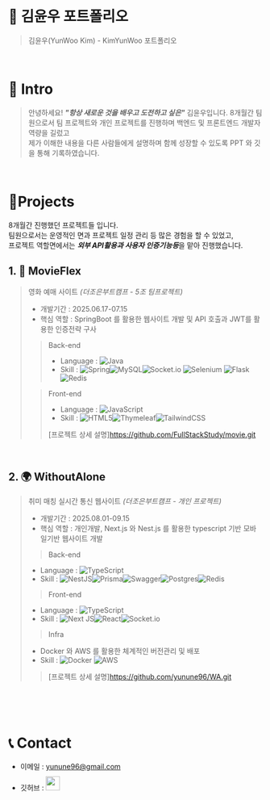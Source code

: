 # 📜 김윤우 포트폴리오

> 김윤우(YunWoo Kim) - KimYunWoo 포트폴리오

<br />

# 👋 Intro

> 안녕하세요! ***"항상 새로운 것을 배우고 도전하고 싶은"*** 김윤우입니다.
> 8개월간 팀원으로서 팀 프로젝트와 개인 프로젝트를 진행하며 백엔드 및 프론트엔드 개발자 역량을 길렀고  
> 제가 이해한 내용을 다른 사람들에게 설명하며 함께 성장할 수 있도록 PPT 와 깃을 통해 기록하였습니다.  

<br />

# 📝Projects
8개월간 진행했던 프로젝트들 입니다.  
팀원으로서는 운영적인 면과 프로젝트 일정 관리 등 많은 경험을 할 수 있었고,  
프로젝트 역할면에서는 ***외부 API활용과 사용자 인증기능등***을 맡아 진행했습니다.

## 1. 🎥 MovieFlex

> 영화 예매 사이트 _(더조은부트캠프 - 5조 팀프로젝트)_
>
> - 개발기간 : 2025.06.17-07.15
> - 핵심 역할 :  SpringBoot 를 활용한 웹사이트 개발 및 API 호출과 JWT를 활용한 인증전략 구사
>
>> Back-end
>> - Language : 	![Java](https://img.shields.io/badge/java-%23ED8B00.svg?style=for-the-badge&logo=openjdk&logoColor=white)
>> - Skill : ![Spring](https://img.shields.io/badge/spring-%236DB33F.svg?style=for-the-badge&logo=spring&logoColor=white)![MySQL](https://img.shields.io/badge/mysql-4479A1.svg?style=for-the-badge&logo=mysql&logoColor=white)![Socket.io](https://img.shields.io/badge/Socket.io-black?style=for-the-badge&logo=socket.io&badgeColor=010101)	![Selenium](https://img.shields.io/badge/-selenium-%43B02A?style=for-the-badge&logo=selenium&logoColor=white)	![Flask](https://img.shields.io/badge/flask-%23000.svg?style=for-the-badge&logo=flask&logoColor=white)![Redis](https://img.shields.io/badge/redis-%23DD0031.svg?style=for-the-badge&logo=redis&logoColor=white)
>
>> Front-end
>> - Language : ![JavaScript](https://img.shields.io/badge/javascript-%23323330.svg?style=for-the-badge&logo=javascript&logoColor=%23F7DF1E)
>> - Skill : 	![HTML5](https://img.shields.io/badge/html5-%23E34F26.svg?style=for-the-badge&logo=html5&logoColor=white)![Thymeleaf](https://img.shields.io/badge/Thymeleaf-%23005C0F.svg?style=for-the-badge&logo=Thymeleaf&logoColor=white)![TailwindCSS](https://img.shields.io/badge/tailwindcss-%2338B2AC.svg?style=for-the-badge&logo=tailwind-css&logoColor=white)
>>
>> [프로젝트 상세 설명]https://github.com/FullStackStudy/movie.git

<br />

## 2. 🌍 WithoutAlone

> 취미 매칭 실시간 통신 웹사이트 _(더조은부트캠프 - 개인 프로젝트)_
>
> - 개발기간 : 2025.08.01-09.15
> - 핵심 역할 : 개인개발, Next.js 와 Nest.js 를 활용한 typescript 기반 모바일기반 웹사이트 개발
> 
>> Back-end
> - Language : ![TypeScript](https://img.shields.io/badge/typescript-%23007ACC.svg?style=for-the-badge&logo=typescript&logoColor=white)
> - Skill : ![NestJS](https://img.shields.io/badge/nestjs-%23E0234E.svg?style=for-the-badge&logo=nestjs&logoColor=white)![Prisma](https://img.shields.io/badge/Prisma-3982CE?style=for-the-badge&logo=Prisma&logoColor=white)![Swagger](https://img.shields.io/badge/-Swagger-%23Clojure?style=for-the-badge&logo=swagger&logoColor=white)![Postgres](https://img.shields.io/badge/postgres-%23316192.svg?style=for-the-badge&logo=postgresql&logoColor=white)![Redis](https://img.shields.io/badge/redis-%23DD0031.svg?style=for-the-badge&logo=redis&logoColor=white)
>
>> Front-end
> - Language : ![TypeScript](https://img.shields.io/badge/typescript-%23007ACC.svg?style=for-the-badge&logo=typescript&logoColor=white)
> - Skill : 	![Next JS](https://img.shields.io/badge/Next-black?style=for-the-badge&logo=next.js&logoColor=white)![React](https://img.shields.io/badge/react-%2320232a.svg?style=for-the-badge&logo=react&logoColor=%2361DAFB)![Socket.io](https://img.shields.io/badge/Socket.io-black?style=for-the-badge&logo=socket.io&badgeColor=010101)
>
>> Infra
> - Docker 와 AWS 를 활용한 체계적인 버전관리 및 배포
> - Skill : ![Docker](https://img.shields.io/badge/docker-%230db7ed.svg?style=for-the-badge&logo=docker&logoColor=white)	![AWS](https://img.shields.io/badge/AWS-%23FF9900.svg?style=for-the-badge&logo=amazon-aws&logoColor=white)
>> [프로젝트 상세 설명]https://github.com/yunune96/WA.git
<br />

<br />
<br />

# 📞 Contact

- 이메일 : yunune96@gmail.com
- 깃허브 : <a href="https://github.com/yunune96/">
  <img src="https://user-images.githubusercontent.com/68724828/185908612-22f4d219-78a7-4de7-bb02-deecaa63bffa.png" height="28px" style="margin-top: 10px" />
  </a>


